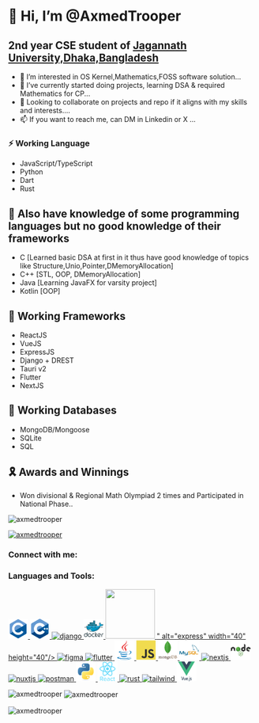 #                                                                                👋 Hi, I’m @AxmedTrooper

##                                                2nd year CSE student of  [Jagannath University,Dhaka,Bangladesh](https://jnu.ac.bd/)


- 👀 I’m interested in OS Kernel,Mathematics,FOSS software solution...
- 🌱 I’ve currently started doing projects, learning DSA & required Mathematics for CP...
- 💞️ Looking to collaborate on projects and repo if it aligns with my skills and interests....
- 📫 If you want to reach me, can DM in Linkedin or X ...

                                             
  
###                                                                             ⚡ Working Language
- JavaScript/TypeScript
- Python
- Dart
- Rust

##                                                                             🧨 Also have knowledge of some programming languages but no good knowledge of their frameworks

- C [Learned basic DSA at first in it thus have good knowledge of topics like Structure,Unio,Pointer,DMemoryAllocation]
- C++ [STL, OOP, DMemoryAllocation]
- Java [Learning JavaFX for varsity project]
- Kotlin [OOP]


##                                                                            🎈 Working Frameworks
- ReactJS
- VueJS
- ExpressJS
- Django + DREST
- Tauri v2
- Flutter
- NextJS
                                                                      

##                                                                            🎠 Working Databases
- MongoDB/Mongoose
- SQLite
- SQL


##                                                                          🎗️ Awards and Winnings
- Won divisional & Regional Math Olympiad 2 times and Participated in National Phase..

<p align="left"> <img src="https://komarev.com/ghpvc/?username=axmedtrooper&label=Profile%20views&color=0e75b6&style=flat" alt="axmedtrooper" /> </p>

<p align="left"> <a href="https://github.com/ryo-ma/github-profile-trophy"><img src="https://github-profile-trophy.vercel.app/?username=axmedtrooper" alt="axmedtrooper" /></a> </p>

<h3 align="left">Connect with me:</h3>
<p align="left">
</p>

<h3 align="left">Languages and Tools:</h3>
<p align="left"> <a href="https://www.cprogramming.com/" target="_blank" rel="noreferrer"> <img src="https://raw.githubusercontent.com/devicons/devicon/master/icons/c/c-original.svg" alt="c" width="40" height="40"/> </a> <a href="https://www.w3schools.com/cpp/" target="_blank" rel="noreferrer"> <img src="https://raw.githubusercontent.com/devicons/devicon/master/icons/cplusplus/cplusplus-original.svg" alt="cplusplus" width="40" height="40"/> </a> <a href="https://www.djangoproject.com/" target="_blank" rel="noreferrer"> <img src="https://cdn.worldvectorlogo.com/logos/django.svg" alt="django" width="40" height="40"/> </a> <a href="https://www.docker.com/" target="_blank" rel="noreferrer"> <img src="https://raw.githubusercontent.com/devicons/devicon/master/icons/docker/docker-original-wordmark.svg" alt="docker" width="40" height="40"/> </a> <a href="https://expressjs.com" target="_blank" rel="noreferrer"> <img src="<svg xmlns="http://www.w3.org/2000/svg" x="0px" y="0px" width="100" height="100" viewBox="0 0 64 64">
<linearGradient id="Ptgyoqd6DQJu9ZUJIh3sLa_2ZOaTclOqD4q_gr1" x1="30.982" x2="30.982" y1="21.203" y2="43.514" gradientUnits="userSpaceOnUse"><stop offset="0" stop-color="#6dc7ff"></stop><stop offset="1" stop-color="#e6abff"></stop></linearGradient><path fill="url(#Ptgyoqd6DQJu9ZUJIh3sLa_2ZOaTclOqD4q_gr1)" d="M45.758,32.346L56.964,47h-0.85c-1.051,0-2.041-0.49-2.68-1.324L44.5,33.992l-8.935,11.684	C34.927,46.51,33.937,47,32.886,47h-0.85l11.206-14.654L32.271,18h0.85c1.051,0,2.041,0.49,2.68,1.324l8.7,11.377l8.7-11.377	C53.838,18.49,54.829,18,55.879,18h0.85L45.758,32.346z M28.527,40h0.638c0,0,0,0,0,0c-2.348,6.085-9.292,9.631-15.896,7.256	C8.215,45.437,5,40.444,5,35.073L5,29.5c0-7.29,6.273-13.143,13.705-12.443C25.182,17.667,30,23.361,30,29.866L30,34H19v0H7l0,1.109	c0,4.501,2.671,8.705,6.9,10.248c4.807,1.754,9.835-0.235,12.389-4.116C26.789,40.481,27.616,40,28.527,40z M7,32h21v-2.5	C28,23.71,23.29,19,17.5,19S7,23.71,7,29.5V32z"></path><linearGradient id="Ptgyoqd6DQJu9ZUJIh3sLb_2ZOaTclOqD4q_gr2" x1="44.5" x2="44.5" y1="16" y2="49" gradientUnits="userSpaceOnUse"><stop offset="0" stop-color="#1a6dff"></stop><stop offset="1" stop-color="#c822ff"></stop></linearGradient><path fill="url(#Ptgyoqd6DQJu9ZUJIh3sLb_2ZOaTclOqD4q_gr2)" d="M56.729,18L45.758,32.347L56.964,47h-0.85	c-1.051,0-2.041-0.49-2.68-1.324L44.5,33.992l-8.935,11.684C34.927,46.51,33.937,47,32.886,47h-0.85l11.206-14.653L32.271,18h0.85	c1.051,0,2.041,0.49,2.68,1.324l8.7,11.377l8.7-11.377C53.838,18.49,54.829,18,55.879,18H56.729 M60.776,16h-4.047h-0.85	c-1.663,0-3.258,0.788-4.268,2.109L44.5,27.408l-7.111-9.299C36.379,16.788,34.783,16,33.121,16h-0.85h-4.047l2.458,3.215	l10.042,13.132L30.447,45.785L27.989,49h4.047h0.85c1.663,0,3.258-0.789,4.268-2.109l7.346-9.606l7.346,9.606	C52.856,48.211,54.451,49,56.114,49h0.85h4.047l-2.458-3.215L48.276,32.346l10.042-13.132L60.776,16L60.776,16z"></path><linearGradient id="Ptgyoqd6DQJu9ZUJIh3sLc_2ZOaTclOqD4q_gr3" x1="17.54" x2="17.54" y1="15" y2="50" gradientUnits="userSpaceOnUse"><stop offset="0" stop-color="#1a6dff"></stop><stop offset="1" stop-color="#c822ff"></stop></linearGradient><path fill="url(#Ptgyoqd6DQJu9ZUJIh3sLc_2ZOaTclOqD4q_gr3)" d="M17.5,17c0.397,0,0.8,0.019,1.205,0.057	C25.182,17.667,30,23.361,30,29.866V34H19v0H7v1.109c0,4.501,2.671,8.705,6.9,10.248C15.1,45.796,16.314,46,17.5,46	c3.563,0,6.872-1.847,8.789-4.758C26.789,40.481,27.616,40,28.527,40h0.638c0,0,0,0,0,0c-1.847,4.785-6.535,8-11.665,8	c-1.394,0-2.82-0.237-4.231-0.745C8.215,45.437,5,40.444,5,35.073V29.5C5,22.607,10.607,17,17.5,17 M7,32h21v-2.5	C28,23.71,23.29,19,17.5,19S7,23.71,7,29.5V32 M17.5,15L17.5,15c-3.868,0-7.508,1.509-10.249,4.251C4.51,21.992,3,25.632,3,29.5	v5.573c0,6.348,3.855,12,9.592,14.065C14.184,49.71,15.835,50,17.5,50c5.951,0,11.389-3.729,13.531-9.28l1.05-2.72l-2.915,0	l-0.638,0c-1.565,0-3.026,0.801-3.91,2.142C23.052,42.522,20.324,44,17.5,44c-0.986,0-1.967-0.175-2.915-0.521	C11.509,42.356,9.362,39.416,9.042,36H19l11,0l2,0v-2v-4.134c0-7.607-5.758-14.109-13.108-14.8C18.43,15.022,17.962,15,17.5,15	L17.5,15z M9,30v-0.5c0-4.687,3.813-8.5,8.5-8.5s8.5,3.813,8.5,8.5V30H9L9,30z"></path>
</svg>" alt="express" width="40" height="40"/> </a> <a href="https://www.figma.com/" target="_blank" rel="noreferrer"> <img src="https://www.vectorlogo.zone/logos/figma/figma-icon.svg" alt="figma" width="40" height="40"/> </a> <a href="https://flutter.dev" target="_blank" rel="noreferrer"> <img src="https://www.vectorlogo.zone/logos/flutterio/flutterio-icon.svg" alt="flutter" width="40" height="40"/> </a> <a href="https://www.java.com" target="_blank" rel="noreferrer"> <img src="https://raw.githubusercontent.com/devicons/devicon/master/icons/java/java-original.svg" alt="java" width="40" height="40"/> </a> <a href="https://developer.mozilla.org/en-US/docs/Web/JavaScript" target="_blank" rel="noreferrer"> <img src="https://raw.githubusercontent.com/devicons/devicon/master/icons/javascript/javascript-original.svg" alt="javascript" width="40" height="40"/> </a> <a href="https://www.mongodb.com/" target="_blank" rel="noreferrer"> <img src="https://raw.githubusercontent.com/devicons/devicon/master/icons/mongodb/mongodb-original-wordmark.svg" alt="mongodb" width="40" height="40"/> </a> <a href="https://www.mysql.com/" target="_blank" rel="noreferrer"> <img src="https://raw.githubusercontent.com/devicons/devicon/master/icons/mysql/mysql-original-wordmark.svg" alt="mysql" width="40" height="40"/> </a> <a href="https://nextjs.org/" target="_blank" rel="noreferrer"> <img src="https://cdn.worldvectorlogo.com/logos/nextjs-2.svg" alt="nextjs" width="40" height="40"/> </a> <a href="https://nodejs.org" target="_blank" rel="noreferrer"> <img src="https://raw.githubusercontent.com/devicons/devicon/master/icons/nodejs/nodejs-original-wordmark.svg" alt="nodejs" width="40" height="40"/> </a> <a href="https://nuxtjs.org/" target="_blank" rel="noreferrer"> <img src="https://www.vectorlogo.zone/logos/nuxtjs/nuxtjs-icon.svg" alt="nuxtjs" width="40" height="40"/> </a> <a href="https://postman.com" target="_blank" rel="noreferrer"> <img src="https://www.vectorlogo.zone/logos/getpostman/getpostman-icon.svg" alt="postman" width="40" height="40"/> </a> <a href="https://www.python.org" target="_blank" rel="noreferrer"> <img src="https://raw.githubusercontent.com/devicons/devicon/master/icons/python/python-original.svg" alt="python" width="40" height="40"/> </a> <a href="https://reactjs.org/" target="_blank" rel="noreferrer"> <img src="https://raw.githubusercontent.com/devicons/devicon/master/icons/react/react-original-wordmark.svg" alt="react" width="40" height="40"/> </a> <a href="https://www.rust-lang.org" target="_blank" rel="noreferrer"> <img src="https://www.svgrepo.com/show/374056/rust.svg" alt="rust" width="40" height="40"/> </a> <a href="https://tailwindcss.com/" target="_blank" rel="noreferrer"> <img src="https://www.vectorlogo.zone/logos/tailwindcss/tailwindcss-icon.svg" alt="tailwind" width="40" height="40"/> </a> <a href="https://vuejs.org/" target="_blank" rel="noreferrer"> <img src="https://raw.githubusercontent.com/devicons/devicon/master/icons/vuejs/vuejs-original-wordmark.svg" alt="vuejs" width="40" height="40"/> </a> </p>

<p><img align="left" src="https://github-readme-stats.vercel.app/api/top-langs?username=axmedtrooper&show_icons=true&locale=en&layout=compact" alt="axmedtrooper" /></p>

<p>&nbsp;<img align="center" src="https://github-readme-stats.vercel.app/api?username=axmedtrooper&show_icons=true&locale=en" alt="axmedtrooper" /></p>

<p><img align="center" src="https://github-readme-streak-stats.herokuapp.com/?user=axmedtrooper&" alt="axmedtrooper" /></p>

